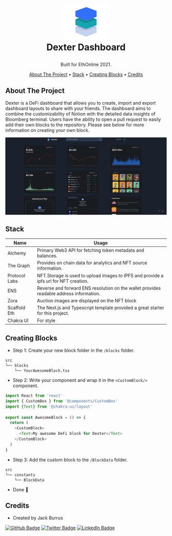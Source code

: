 
<!-- LOGO -->
<br />
<h1>
<p align="center">
  <img src="./packages/frontend/public/images/Logo.png" alt="Logo" width="140" height="110">
  <br>Dexter Dashboard
</h1>
  <p align="center">
    Built for EthOnline 2021.
    <br />
    </p>
</p>
<p align="center">
  <a href="#about-the-project">About The Project</a> •
  <a href="#stack">Stack</a> •
  <a href="#creating-blocks">Creating Blocks</a> •
  <a href="#credits">Credits</a>

</p>



## About The Project
Dexter is a DeFi dashboard that allows you to create, import and export dashboard layouts to share with your friends. The dashboard aims to combine the customizability of Notion with the detailed data insights of Bloomberg terminal. Users have the ability to open a pull request to easily add their own blocks to the repository. Please see below for more information on creating your own block.


<p align="center">

![screenshot]("./../packages/frontend/public/images/DexterSubmission.jpeg)
</p>

## Stack

Name                          |  Usage
----------------------------------|------------------------------------------------------------------------------------
Alchemy            |  Primary Web3 API for fetching token metadata and balances.
The Graph            |  Provides on chain data for analytics and NFT source information.
Protocol Labs            |  NFT.Storage is used to upload images to IPFS and provide a ipfs url for NFT creation.
ENS                |  Reverse and forward ENS resolution on the wallet provides readable address information.
Zora                 |  Auction images are displayed on the NFT block
Scaffold Eth          |  The Next.js and Typescript template provided a great starter for this project.
Chakra UI                 |  For style



## Creating Blocks
- Step 1: Create your new block folder in the `/blocks` folder.

```
src
└── blocks
    └── YourAwesomeBlock.tsx
```
- Step 2: Write your component and wrap it in the `<CustomBlock/>` component.
```typescript
import React from 'react'
import { CustomBox } from '@components/CustomBox'
import {Text} from '@chakra-ui/layout'

export const AwesomeBlock = () => {
  return (
    <CustomBlock>
      <Text>My awesome DeFi block for Dexter</Text>
    </CustomBlock>
  )
}
```
- Step 3: Add the custom block to the `/BlockData` folder.
```
src
└── constants
    └── BlockData
```
- Done 🎉

## Credits
- Created by Jack Burrus

[![GitHub Badge](https://img.shields.io/badge/GitHub-100000?style=for-the-badge&logo=github&logoColor=white)](https://github.com/jackburrus)
[![Twitter Badge](https://img.shields.io/badge/Twitter-1DA1F2?style=for-the-badge&logo=twitter&logoColor=white)](https://twitter.com/jackburrus)
[![LinkedIn Badge](https://img.shields.io/badge/LinkedIn-0077B5?style=for-the-badge&logo=linkedin&logoColor=white)](https://www.linkedin.com/in/jamesburrus/)